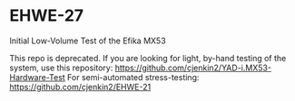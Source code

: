 EHWE-27
=======

Initial Low-Volume Test of the Efika MX53


This repo is deprecated.
If you are looking for light, by-hand testing of the system, use this repository: https://github.com/cjenkin2/YAD-i.MX53-Hardware-Test
For semi-automated stress-testing: https://github.com/cjenkin2/EHWE-21
